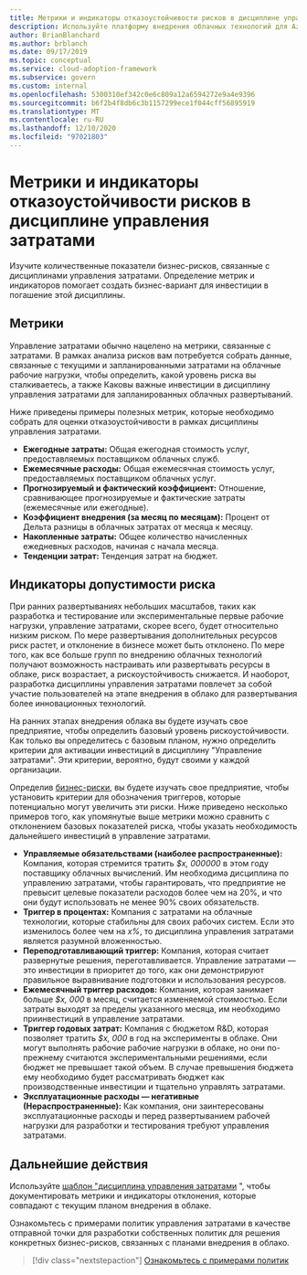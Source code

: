 ```yaml
---
title: Метрики и индикаторы отказоустойчивости рисков в дисциплине управления затратами
description: Используйте платформу внедрения облачных технологий для Azure, чтобы количественно определить метрики отказоустойчивости и индикаторы для управления затратами в Cloud Management.
author: BrianBlanchard
ms.author: brblanch
ms.date: 09/17/2019
ms.topic: conceptual
ms.service: cloud-adoption-framework
ms.subservice: govern
ms.custom: internal
ms.openlocfilehash: 5300310ef342c0e6c809a12a6594272e9a4e9396
ms.sourcegitcommit: b6f2b4f8db6c3b1157299ece1f044cff56895919
ms.translationtype: MT
ms.contentlocale: ru-RU
ms.lasthandoff: 12/10/2020
ms.locfileid: "97021803"
---
```

# <a name="risk-tolerance-metrics-and-indicators-in-the-cost-management-discipline"></a>Метрики и индикаторы отказоустойчивости рисков в дисциплине управления затратами

Изучите количественные показатели бизнес-рисков, связанные с дисциплинами управления затратами. Определение метрик и индикаторов помогает создать бизнес-вариант для инвестиции в погашение этой дисциплины.

## <a name="metrics"></a>Метрики

Управление затратами обычно нацелено на метрики, связанные с затратами. В рамках анализа рисков вам потребуется собрать данные, связанные с текущими и запланированными затратами на облачные рабочие нагрузки, чтобы определить, какой уровень риска вы сталкиваетесь, а также Каковы важные инвестиции в дисциплину управления затратами для запланированных облачных развертываний.

Ниже приведены примеры полезных метрик, которые необходимо собрать для оценки отказоустойчивости в рамках дисциплины управления затратами.

- **Ежегодные затраты:** Общая ежегодная стоимость услуг, предоставляемых поставщиком облачных служб.
- **Ежемесячные расходы:** Общая ежемесячная стоимость услуг, предоставляемых поставщиком облачных услуг.
- **Прогнозируемый и фактический коэффициент:** Отношение, сравнивающее прогнозируемые и фактические затраты (ежемесячные или ежегодные).
- **Коэффициент внедрения (за месяц по месяцам):** Процент от Дельта разницы в облачных затратах от месяца к месяцу.
- **Накопленные затраты:** Общее количество начисленных ежедневных расходов, начиная с начала месяца.
- **Тенденции затрат:** Тенденция затрат на бюджет.

## <a name="risk-tolerance-indicators"></a>Индикаторы допустимости риска

При ранних развертываниях небольших масштабов, таких как разработка и тестирование или экспериментальные первые рабочие нагрузки, управление затратами, скорее всего, будет относительно низким риском. По мере развертывания дополнительных ресурсов риск растет, и отклонение в бизнесе может быть отклонено. По мере того, как все больше групп по внедрению облачных технологий получают возможность настраивать или развертывать ресурсы в облаке, риск возрастает, а рискоустойчивость снижается. И наоборот, разработка дисциплины управления затратами повлечет за собой участие пользователей на этапе внедрения в облако для развертывания более инновационных технологий.

На ранних этапах внедрения облака вы будете изучать свое предприятие, чтобы определить базовый уровень рискоустойчивости. Как только вы определитесь с базовым планом, нужно определить критерии для активации инвестиций в дисциплину "Управление затратами". Эти критерии, вероятно, будут своими у каждой организации.

Определив [бизнес-риски](./business-risks.md), вы будете изучать свое предприятие, чтобы установить критерии для обозначения триггеров, которые потенциально могут увеличить эти риски. Ниже приведено несколько примеров того, как упомянутые выше метрики можно сравнить с отклонением базовых показателей риска, чтобы указать необходимость дальнейшего инвестиций в управление затратами.

- **Управляемые обязательствами (наиболее распространенные):** Компания, которая стремится тратить _$x, 000000_ в этом году поставщику облачных вычислений. Им необходима дисциплина по управлению затратами, чтобы гарантировать, что предприятие не превысит целевые показатели расходов более чем на 20%, и что они будут использовать не менее 90% своих обязательств.
- **Триггер в процентах:** Компания с затратами на облачные технологии, которые стабильны для своих рабочих систем. Если это изменилось более чем на *x%*, то дисциплина управления затратами является разумной вложенностью.
- **Переподготавливающий триггер:** Компания, которая считает развернутые решения, переготавливается. Управление затратами — это инвестиции в приоритет до того, как они демонстрируют правильное выравнивание подготовки и использования ресурсов.
- **Ежемесячный триггер расходов:** Компания, которая занимает больше _$x, 000_ в месяц, считается изменяемой стоимостью. Если затраты выходят за пределы указанного месяца, им необходимо приинвестиций в управление затратами.
- **Триггер годовых затрат:** Компания с бюджетом R&D, которая позволяет тратить _$x, 000_ в год на эксперименты в облаке. Они могут выполнять рабочие рабочие нагрузки в облаке, но они по-прежнему считаются экспериментальными решениями, если бюджет не превышает такой объем. В случае превышения бюджета ему необходимо будет рассматривать бюджет как производственные инвестиции и тщательно управлять затратами.
- **Эксплуатационные расходы — негативные (Нераспространенные):** Как компания, они заинтересованы эксплуатационные расходы и перед развертыванием рабочей нагрузки для разработки и тестирования требуют управления затратами.

## <a name="next-steps"></a>Дальнейшие действия

Используйте [шаблон "дисциплина управления затратами](./template.md) ", чтобы документировать метрики и индикаторы отклонения, которые совпадают с текущим планом внедрения в облаке.

Ознакомьтесь с примерами политик управления затратами в качестве отправной точки для разработки собственных политик для решения конкретных бизнес-рисков, связанных с планами внедрения в облако.

> [!div class="nextstepaction"]
> [Ознакомьтесь с примерами политик](./policy-statements.md)
